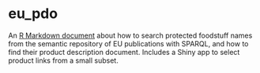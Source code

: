 # eu_pdo

An [R Markdown document](https://ttso.shinyapps.io/eu_pdo/) about how to search protected foodstuff names from the semantic repository of EU publications with SPARQL, and how to find their product description document. Includes a Shiny app to select product links from a small subset.